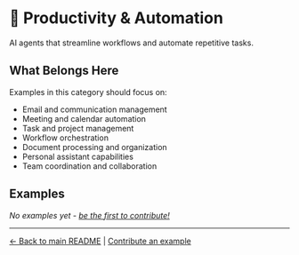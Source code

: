 # 📧 Productivity & Automation

AI agents that streamline workflows and automate repetitive tasks.

## What Belongs Here

Examples in this category should focus on:
- Email and communication management
- Meeting and calendar automation
- Task and project management
- Workflow orchestration
- Document processing and organization
- Personal assistant capabilities
- Team coordination and collaboration

## Examples

*No examples yet - [be the first to contribute!](../../CONTRIBUTING.md)*

---

[← Back to main README](../../README.md) | [Contribute an example](../../CONTRIBUTING.md)
